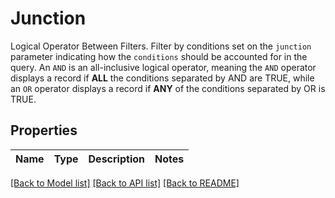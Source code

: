# Junction

Logical Operator Between Filters. Filter by conditions set on the `junction` parameter indicating how the `conditions` should be accounted for in the query. An `AND` is an all-inclusive logical operator, meaning the `AND` operator displays a record if **ALL** the conditions separated by AND are TRUE, while  an `OR` operator displays a record if **ANY** of the conditions separated by OR is TRUE.

## Properties
Name | Type | Description | Notes
------------ | ------------- | ------------- | -------------

[[Back to Model list]](../README.md#documentation-for-models) [[Back to API list]](../README.md#documentation-for-api-endpoints) [[Back to README]](../README.md)


